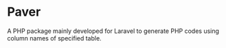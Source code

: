 Paver
=====

A PHP package mainly developed for Laravel to generate PHP codes using column names of specified table.
